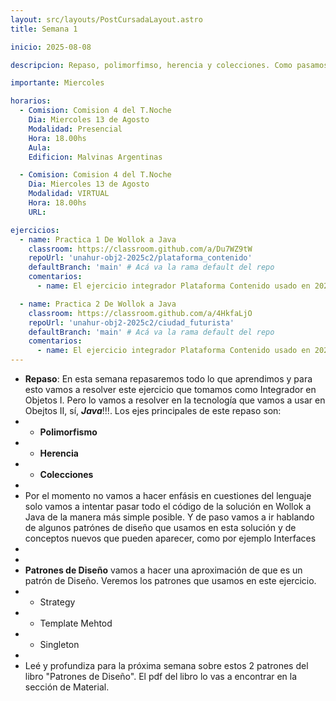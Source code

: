 ```yaml
---
layout: src/layouts/PostCursadaLayout.astro
title: Semana 1

inicio: 2025-08-08

descripcion: Repaso, polimorfimso, herencia y colecciones. Como pasamos de Wollok a Java.

importante: Miercoles

horarios:
  - Comision: Comision 4 del T.Noche
    Dia: Miercoles 13 de Agosto
    Modalidad: Presencial
    Hora: 18.00hs
    Aula:
    Edificion: Malvinas Argentinas

  - Comision: Comision 4 del T.Noche
    Dia: Miercoles 13 de Agosto
    Modalidad: VIRTUAL
    Hora: 18.00hs
    URL:

ejercicios:
  - name: Practica 1 De Wollok a Java
    classroom: https://classroom.github.com/a/Du7WZ9tW
    repoUrl: 'unahur-obj2-2025c2/plataforma_contenido'
    defaultBranch: 'main' # Acá va la rama default del repo
    comentarios:
      - name: El ejercicio integrador Plataforma Contenido usado en 2025 C1. Resolver en Clase

  - name: Practica 2 De Wollok a Java
    classroom: https://classroom.github.com/a/4HkfaLjO
    repoUrl: 'unahur-obj2-2025c2/ciudad_futurista'
    defaultBranch: 'main' # Acá va la rama default del repo
    comentarios:
      - name: El ejercicio integrador Plataforma Contenido usado en 2025 C1. Resolver com Tarea de Alumnos
---
```


- **Repaso**: En esta semana repasaremos todo lo que aprendimos y para esto vamos a resolver este ejercicio que tomamos como Integrador en Objetos I. Pero lo vamos a resolver en la tecnología que vamos a usar en Obejtos II, sí, **_Java_**!!!. Los ejes principales de este repaso son:
- - **Polimorfismo**
- - **Herencia**
- - **Colecciones**
-
- Por el momento no vamos a hacer enfásis en cuestiones del lenguaje solo vamos a intentar pasar todo el código de la solución en Wollok a Java de la manera más simple posible. Y de paso vamos a ir hablando de algunos patrónes de diseño que usamos en esta solución y de conceptos nuevos que pueden aparecer, como por ejemplo Interfaces
-
-
- **Patrones de Diseño** vamos a hacer una aproximación de que es un patrón de Diseño. Veremos los patrones que usamos en este ejercicio.
- - Strategy
- - Template Mehtod
- - Singleton
-
- Leé y profundiza para la próxima semana sobre estos 2 patrones del libro "Patrones de Diseño". El pdf del libro lo vas a encontrar en la sección de Material.
